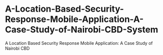 # A-Location-Based-Security-Response-Mobile-Application-A-Case-Study-of-Nairobi-CBD-System
A Location Based Security Response Mobile Application: A Case Study of Nairobi CBD
